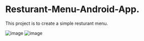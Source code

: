 # Resturant-Menu-Android-App.
This project is to create a simple resturant menu. 

![image](https://user-images.githubusercontent.com/76160830/204129891-ffdc484e-ac29-4586-8fa7-93ab80b83b3a.png) ![image](https://user-images.githubusercontent.com/76160830/204129902-955279ac-be31-4446-9099-660813318b69.png)


